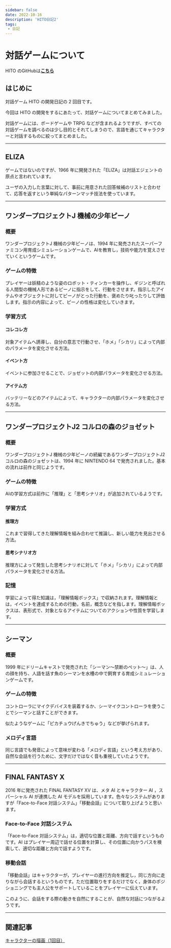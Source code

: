 ```yaml
---
sidebar: false
date: 2022-10-16
description: 'HITO日記2'
tags:
 - 日記
---
```


# 対話ゲームについて

HITO のGitHubは[**こちら**]([https://github.com/guinpen98/HITO](https://github.com/guinpen98/HITO))

## はじめに

対話ゲーム HITO の開発日記の 2 回目です。

今回は HITO の開発をするにあたって、対話ゲームについてまとめてみました。

対話ゲームには、ボードゲームや TRPG などが含まれるようですが、すべての対話ゲームを調べるのは少し目的とそれてしまうので、言語を通じてキャラクターと対話するものに絞ってまとめました。

---

## ELIZA

ゲームではないのですが、1966 年に開発された「ELIZA」は対話エジェントの原点と言われています。

ユーザの入力した言葉に対して、事前に用意された回答候補のリストと合わせて、応答を返すという単純なパターンマッチ技法を使っています。

---

## ワンダープロジェクトJ 機械の少年ピーノ

### 概要

ワンダープロジェクトJ 機械の少年ピーノは、1994 年に発売されたスーパーファミコン用育成シミュレーションゲームで、AIを教育し，技術や能力を覚えさせていくというゲームです。

### ゲームの特徴

プレイヤーは妖精のような姿のロボット・ティンカーを操作し、ギジンと呼ばれる人間型の機械人形であるピーノに指示をして、行動をさせます。指示したアイテムやオブジェクトに対してピーノがとった行動を、褒めたり叱ったりして評価します。指示の内容によって、ピーノの性格は変化していきます。

### 学習方式
#### コレコレ方
対象アイテムへ誘導し、自分の意志で行動させ、「ホメ」「シカリ」によって内部のパラメータを変化させる方法。
#### イベント方
イベントに参加させることで、ジョゼットの内部パラメータを変化させる方法。
#### アイテム方
バッテリーなどのアイテムによって、キャラクターの内部パラメータを変化させる方法。

---

## ワンダープロジェクトJ2 コルロの森のジョゼット

### 概要

ワンダープロジェクトJ 機械の少年ピーノの続編であるワンダープロジェクトJ2 コルロの森のジョゼットは、1994 年に NINTENDO 64 で発売されました。基本の流れは前作と同じようです。

### ゲームの特徴

AIの学習方式は前作に「推理」と「思考シナリオ」が追加されているようです。

### 学習方式
#### 推理方
これまで習得してきた理解情報を組み合わせて推論し、新しい能力を見出させる方法。

#### 思考シナリオ方
推理方によって発生した思考シナリオに対して「ホメ」「シカリ」によって内部パラメータを変化させる方法。

### 記憶
学習によって得た知識は，「理解情報ボックス」で収納されます。理解情報とは，イベントを達成するための行動，名前，概念などを指します。理解情報ボックスは、表形式で、対象となるアイテムについてのアクションや性質を学習します。

---

## シーマン

### 概要

1999 年にドリームキャストで発売された「シーマン〜禁断のペット〜」は、人の顔を持ち、人語を話す魚のシーマンを水槽の中で飼育する育成シミュレーションゲームです。

### ゲームの特徴

コントローラにマイクデバイスを装着するか、シーマイクコントローラを使うことでシーマンと話すことができます。

似たようなゲームに「ピカチュウげんきでちゅう」などが挙げられます。

### メロディ言語

同じ言語でも発音によって意味が変わる「メロディ言語」という考え方があり、自然な会話を行うために、文字だけではなく音も重視していたようです。

---

## FINAL FANTASY X

2016 年に発売された FINAL FANTASY XV は、メタ AI とキャラクター AI ，スパーシャル AI が連携した AI モデルを採用しています。色々なシステムがありますが「Face-to-Face 対話システム」「移動会話」について取り上げようと思います。

### Face-to-Face 対話システム

「Face-to-Face 対話システム」は，適切な位置と距離、方向で話すというものです。AI はプレイヤー周辺で話せる位置を計算し、その位置に向かうパスを検索して、適切な距離と方向で話すようです。

### 移動会話

「移動会話」はキャラクターが，プレイヤーの進行方向を推定し，同じ方向に走りながら会話するというものです。ただ位置取りをするだけでなく，身体のポジショニングでも主人公をサポートしていることをプレイヤーに伝えています。

このように、会話をする際の動きを自然にすることが、自然な対話につながるようです。

---

## 関連記事
[キャラクターの描画（1回目）](./HITO-diary1.md)